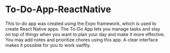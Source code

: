 # To-Do-App-ReactNative

This to-do app was created using the Expo framework, which is used to create React Native apps. The To-Do App lets you manage tasks and stay on top of things when you want to plan your day and make it more effective. You may add notes and prioritize chores using this app. A clear interface makes it possible for you to work swiftly.
